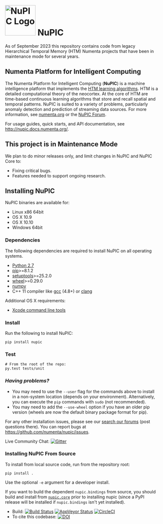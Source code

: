 # <img src="http://numenta.org/87b23beb8a4b7dea7d88099bfb28d182.svg" alt="NuPIC Logo" width=100/> NuPIC

As of September 2023 this repository contains code from legacy Hierarchical Temporal Memory (HTM) Numenta projects that have been in maintenance mode for several years.

## Numenta Platform for Intelligent Computing

The Numenta Platform for Intelligent Computing (**NuPIC**) is a machine intelligence platform that implements the [HTM learning algorithms](https://numenta.com/resources/papers-videos-and-more/). HTM is a detailed computational theory of the neocortex. At the core of HTM are time-based continuous learning algorithms that store and recall spatial and temporal patterns. NuPIC is suited to a variety of problems, particularly anomaly detection and prediction of streaming data sources. For more information, see [numenta.org](http://numenta.org) or the [NuPIC Forum](https://discourse.numenta.org/c/nupic).

For usage guides, quick starts, and API documentation, see <http://nupic.docs.numenta.org/>.

## This project is in Maintenance Mode

We plan to do minor releases only, and limit changes in NuPIC and NuPIC Core to:

- Fixing critical bugs.
- Features needed to support ongoing research.

## Installing NuPIC

NuPIC binaries are available for:

- Linux x86 64bit
- OS X 10.9
- OS X 10.10
- Windows 64bit

### Dependencies

The following dependencies are required to install NuPIC on all operating systems.

- [Python 2.7](https://www.python.org/)
- [pip](https://pip.pypa.io/en/stable/installing/)>=8.1.2
- [setuptools](https://setuptools.readthedocs.io)>=25.2.0
- [wheel](http://pythonwheels.com)>=0.29.0
- [numpy](http://www.numpy.org/)
- C++ 11 compiler like [gcc](https://gcc.gnu.org/) (4.8+) or [clang](http://clang.llvm.org/)

Additional OS X requirements:

- [Xcode command line tools](https://developer.apple.com/library/ios/technotes/tn2339/_index.html)

### Install

Run the following to install NuPIC:

    pip install nupic

### Test

    # From the root of the repo:
    py.test tests/unit

### _Having problems?_

- You may need to use the `--user` flag for the commands above to install in a non-system location (depends on your environment). Alternatively, you can execute the `pip` commands with `sudo` (not recommended).
- You may need to add the `--use-wheel` option if you have an older pip version (wheels are now the default binary package format for pip).

For any other installation issues, please see our [search our forums](https://discourse.numenta.org/search?q=tag%3Ainstallation%20category%3A10) (post questions there). You can report bugs at https://github.com/numenta/nupic/issues.

Live Community Chat: [![Gitter](https://img.shields.io/badge/gitter-join_chat-blue.svg?style=flat)](https://gitter.im/numenta/public?utm_source=badge)

### Installing NuPIC From Source

To install from local source code, run from the repository root:

    pip install .

Use the optional `-e` argument for a developer install.

If you want to build the dependent `nupic.bindings` from source, you should build and install from [`nupic.core`](https://github.com/numenta/nupic.core) prior to installing nupic (since a PyPI release will be installed if `nupic.bindings` isn't yet installed).

- Build:
[![Build Status](https://travis-ci.org/numenta/nupic.png?branch=master)](https://travis-ci.org/numenta/nupic)
[![AppVeyor Status](https://ci.appveyor.com/api/projects/status/4toemh0qtr21mk6b/branch/master?svg=true)](https://ci.appveyor.com/project/numenta-ci/nupic/branch/master)
[![CircleCI](https://circleci.com/gh/numenta/nupic.svg?style=svg)](https://circleci.com/gh/numenta/nupic)
- To cite this codebase: [![DOI](https://zenodo.org/badge/19461/numenta/nupic.svg)](https://zenodo.org/badge/latestdoi/19461/numenta/nupic)
